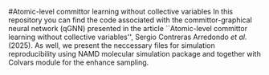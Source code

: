 #Atomic-level committor learning without collective variables
In this repository you can find the code associated with the committor-graphical neural network (qGNN) presented in the article ``Atomic-level committor learning without collective variables'', Sergio Contreras Arredondo _et al._ (2025). As well, we present the neccessary files for simulation reproducibility using NAMD molecular simulation package and together with Colvars module for the enhance sampling.

